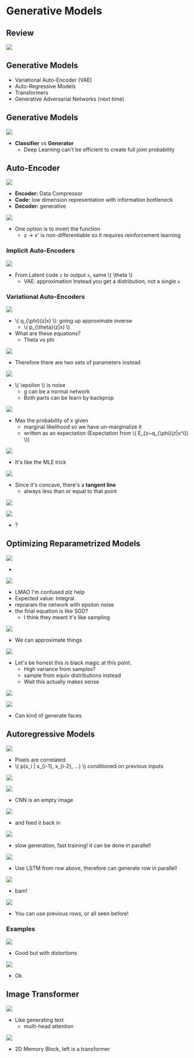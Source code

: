 # Generative Models

## Review

![](https://i.imgur.com/xRqRDYu.png)

## Generative Models
* Variational Auto-Encoder (VAE)
* Auto-Regressive Models
* Transformers
* Generative Adversarial Networks (next time)

## Generative Models

![](https://i.imgur.com/jsJTn7h.png)

* __Classifier__ vs __Generator__
    * Deep Learning can't be efficient to create full joint probability

## Auto-Encoder

![](https://i.imgur.com/0uw6wI7.png)

* __Encoder:__ Data Compressor
* __Code:__ low dimension representation with information bottleneck
* __Decoder:__ generative

![](https://i.imgur.com/dInFxyq.png)

* One option is to invert the function
    * z -> x' is non-differentiable so it requires reinforcement learning

### Implicit Auto-Encoders

![](https://i.imgur.com/tZgN5Iz.png)

* From Latent code `z` to output `x`, same \\( \theta \\)
    * VAE: approximation Instead you get a distribution, not a single `x`

### Variational Auto-Encoders

![](https://i.imgur.com/CByY1dP.png)

* \\( q_{\phi}(z|x) \\): going up approximate inverse
    * \\( p_{\theta}(z|x) \\)
* What are these equations?
    * Theta vs phi

![](https://i.imgur.com/cl6xJLd.png)

* Therefore there are two sets of parameters instead

![](https://i.imgur.com/N96QvIi.png)

* \\( \epsilon \\) is noise
    * g can be a normal network
    * Both parts can be learn by backprop

![](https://i.imgur.com/FAKPt7t.png)

* Max the probability of x given
    * marginal likelihood so we have un-marginalize it
    * written as an expectation (Expectation from \\( E_{z\~q_{\phi}(z|x^i)} \\))

![](https://i.imgur.com/llP1nTk.png)

* It's like the MLE trick

![](https://i.imgur.com/bQUYyf3.png)

* Since it's concave, there's a __tangent line__
    * always less than or equal to that point

![](https://i.imgur.com/jdAxioF.png)

![](https://i.imgur.com/dMF1SMB.png)

* ?

## Optimizing Reparametrized Models

![](https://i.imgur.com/MhtvPk9.png)

* 

![](https://i.imgur.com/3q6PAJ5.png)

* LMAO I'm confused plz help
* Expected value: Integral
* repraram the network with epsilon noise
* the final equation is like SGD?
    * I think they meant it's like sampling 

![](https://i.imgur.com/VdhyTvM.png)

* We can approximate things

![](https://i.imgur.com/I9m3zRo.png)

* Let's be honest this is black magic at this point.
    * High variance from samples?
    * sample from equiv distributions instead
    * Wait this actually makes sense

![](https://i.imgur.com/d1vWYxe.png)

![](https://i.imgur.com/HsV8Cey.png)

* Can kind of generate faces

## Autoregressive Models

![](https://i.imgur.com/GuEsiT8.png)

* Pixels are correlated
* \\( p(x_i | x_{i-1}, x_{i-2}, ...) \\) conditioned on previous inputs

![](https://i.imgur.com/vtmFje2.png)

![](https://i.imgur.com/1MrQGev.png)

* CNN is an empty image

![](https://i.imgur.com/tYVH9Ia.png)

* and feed it back in

![](https://i.imgur.com/jg7dJ2K.png)

* slow generation, fast training! it can be done in parallel!

![](https://i.imgur.com/E0U6ytC.png)

* Use LSTM from row above, therefore can generate row in parallel!

![](https://i.imgur.com/E0U6ytC.png)

* bam!

![](https://i.imgur.com/adhQ1Xj.png)

* You can use previous rows, or all seen before!

### Examples

![](https://i.imgur.com/6TbDfEO.jpg)

* Good but with distortions

![](https://i.imgur.com/RbhuYF5.jpg)

* Ok

## Image Transformer

![](https://i.imgur.com/WJOARPJ.png)

* Like generating text
    * multi-head attention

![](https://i.imgur.com/f5LrKTS.png)

* 2D Memory Block, left is a transformer